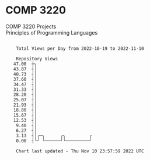 # COMP 3220
COMP 3220 Projects  
Principles of Programming Languages

```

    Total Views per Day from 2022-10-19 to 2022-11-10

    Repository Views
   47.00  ┼╮
   43.87  ┤│
   40.73  ┤│
   37.60  ┤│
   34.47  ┤│
   31.33  ┤│
   28.20  ┤│
   25.07  ┤│
   21.93  ┤│
   18.80  ┤│
   15.67  ┤│
   12.53  ┤│
    9.40  ┤│
    6.27  ┤│
    3.13  ┤│╭─╮      ╭╮         ╭
    0.00  ┤╰╯ ╰──────╯╰─────────╯

    Chart last updated - Thu Nov 10 23:57:59 2022 UTC
    
```
